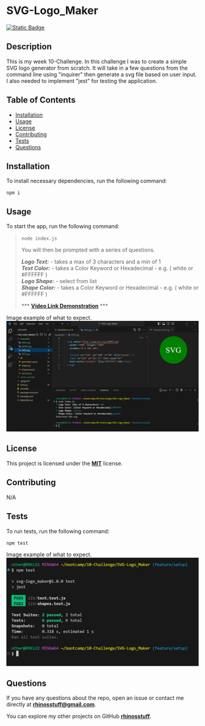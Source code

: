 
  # SVG-Logo_Maker
  [![Static Badge](https://img.shields.io/badge/license-MIT-blue.svg)](./LICENSE)

  ## Description
  This is my week 10-Challenge. In this challenge I was to create a simple SVG logo generator from scratch. It will take in a few questions from the command line using "inquirer" then generate a svg file based on user input. I also needed to implement "jest" for testing the application.

  ## Table of Contents 
  * [Installation](#installation)
  * [Usage](#usage)
  * [License](#license)
  * [Contributing](#contributing)
  * [Tests](#tests)
  * [Questions](#questions)

  ## Installation
  To install necessary dependencies, run the following command:
  ```
  npm i
  ```
  ## Usage
  To start the app, run the following command:
  >`node index.js`
  >
  >You will then be prompted with a series of questions.
  >
  >***Logo Text:*** - takes a max of 3 characters and a min of 1\
  >***Text Color:*** - takes a Color Keyword or Hexadecimal - e.g. ( white or #FFFFFF )\
  >***Logo Shape:*** - select from list\
  >***Shape Color:*** - takes a Color Keyword or Hexadecimal - e.g. ( white or #FFFFFF )
  >
  >*** **[Video Link Demonstration](https://watch.screencastify.com/v/1Z983LE1x0dIhTCOJxSV)** ***

  Image example of what to expect.\
  <img src="images/svgLogo.png" width="800">

  ## License
  This project is licensed under the **[MIT](./LICENSE)** license.

  ## Contributing
  N/A

  ## Tests
  To run tests, run the following command:
  ```    
  npm test
  ```
  Image example of what to expect.\
  <img src="images/npmTest.png" width="600">
  
  ## Questions
  If you have any questions about the repo, open an issue or contact me directly at **rhinosstuff@gmail.com**.
  
  You can explore my other projects on GitHub **[rhinosstuff](https://github.com/rhinosstuff)**.
  
  
